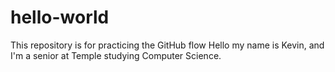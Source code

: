 # hello-world
This repository is for practicing the GitHub flow
Hello my name is Kevin, and I'm a senior at Temple studying Computer Science.
